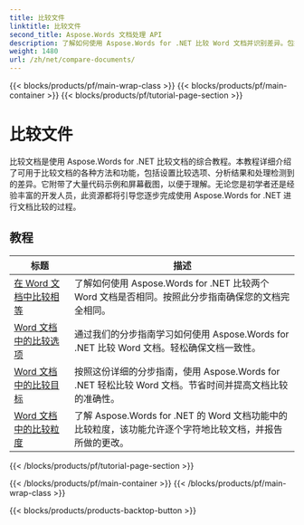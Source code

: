 ```yaml
---
title: 比较文件
linktitle: 比较文件
second_title: Aspose.Words 文档处理 API
description: 了解如何使用 Aspose.Words for .NET 比较 Word 文档并识别差异。包括指南和实际示例。
weight: 1480
url: /zh/net/compare-documents/
---
```


{{< blocks/products/pf/main-wrap-class >}}
{{< blocks/products/pf/main-container >}}
{{< blocks/products/pf/tutorial-page-section >}}

# 比较文件


比较文档是使用 Aspose.Words for .NET 比较文档的综合教程。本教程详细介绍了可用于比较文档的各种方法和功能，包括设置比较选项、分析结果和处理检测到的差异。它附带了大量代码示例和屏幕截图，以便于理解。无论您是初学者还是经验丰富的开发人员，此资源都将引导您逐步完成使用 Aspose.Words for .NET 进行文档比较的过程。

 ## 教程
| 标题 | 描述 |
| --- | --- |
| [在 Word 文档中比较相等](./compare-for-equal/) | 了解如何使用 Aspose.Words for .NET 比较两个 Word 文档是否相同。按照此分步指南确保您的文档完全相同。 |
| [Word 文档中的比较选项](./compare-options/) | 通过我们的分步指南学习如何使用 Aspose.Words for .NET 比较 Word 文档。轻松确保文档一致性。 |
| [Word 文档中的比较目标](./comparison-target/) | 按照这份详细的分步指南，使用 Aspose.Words for .NET 轻松比较 Word 文档。节省时间并提高文档比较的准确性。 |
| [Word 文档中的比较粒度](./comparison-granularity/) | 了解 Aspose.Words for .NET 的 Word 文档功能中的比较粒度，该功能允许逐个字符地比较文档，并报告所做的更改。 |
{{< /blocks/products/pf/tutorial-page-section >}}

{{< /blocks/products/pf/main-container >}}
{{< /blocks/products/pf/main-wrap-class >}}

{{< blocks/products/products-backtop-button >}}
